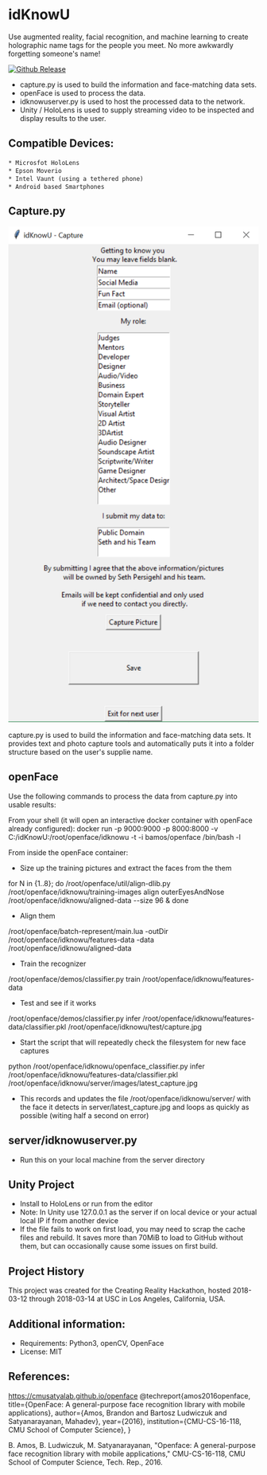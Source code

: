 # idKnowU

Use augmented reality, facial recognition, and machine learning to create holographic name tags for the people you meet. No more awkwardly forgetting someone's name!

[unity-download]:                 https://unity3d.com/unity/whats-new/unity-2017.2.1
[unity-version-badge]:            https://img.shields.io/badge/Current%20Unity%20Editor%20Version-2017.2.1f1-green.svg
[![Github Release][unity-version-badge]][unity-download]


* capture.py is used to build the information and face-matching data sets.
* openFace is used to process the data.
* idknowuserver.py is used to host the processed data to the network.
* Unity / HoloLens is used to supply streaming video to be inspected and display results to the user.

## Compatible Devices:
	* Microsfot HoloLens
	* Epson Moverio
	* Intel Vaunt (using a tethered phone)
	* Android based Smartphones
	
## Capture.py
![Capture.py Demonstration](doc/img/capture_py_screenshot.png?raw=true "Information capture script used to provide training data for machine learning")

capture.py is used to build the information and face-matching data sets. It provides text and photo capture tools and automatically puts it into a folder structure based on the user's supplie name.

## openFace
Use the following commands to process the data from capture.py into usable results:

From your shell (it will open an interactive docker container with openFace already configured):
docker run -p 9000:9000 -p 8000:8000 -v C:/idKnowU:/root/openface/idknowu -t -i bamos/openface /bin/bash -l 

From inside the openFace container:
* Size up the training pictures and extract the faces from the them

 for N in {1..8}; do /root/openface/util/align-dlib.py /root/openface/idknowu/training-images align outerEyesAndNose /root/openface/idknowu/aligned-data --size 96 & done

* Align them

 /root/openface/batch-represent/main.lua -outDir /root/openface/idknowu/features-data -data /root/openface/idknowu/aligned-data

* Train the recognizer

 /root/openface/demos/classifier.py train /root/openface/idknowu/features-data

* Test and see if it works

 /root/openface/demos/classifier.py infer /root/openface/idknowu/features-data/classifier.pkl /root/openface/idknowu/test/capture.jpg

* Start the script that will repeatedly check the filesystem for new face captures

 python /root/openface/idknowu/openface_classifier.py infer /root/openface/idknowu/features-data/classifier.pkl /root/openface/idknowu/server/images/latest_capture.jpg
 
* This records and updates the file /root/openface/idknowu/server/ with the face it detects in server/latest_capture.jpg and loops as quickly as possible (witing half a second on error)


## server/idknowuserver.py
* Run this on your local machine from the server directory

## Unity Project
* Install to HoloLens or run from the editor
* Note: In Unity use 127.0.0.1 as the server if on local device or your actual local IP if from another device
* If the file fails to work on first load, you may need to scrap the cache files and rebuild. It saves more than 70MiB to load to GitHub without them, but can occasionally cause some issues on first build.

## Project History
This project was created for the Creating Reality Hackathon, hosted 2018-03-12 through 2018-03-14 at USC in Los Angeles, California, USA.


## Additional information:
* Requirements: Python3, openCV, OpenFace
* License: MIT



## References:
https://cmusatyalab.github.io/openface
@techreport{amos2016openface,
  title={OpenFace: A general-purpose face recognition
    library with mobile applications},
  author={Amos, Brandon and Bartosz Ludwiczuk and Satyanarayanan, Mahadev},
  year={2016},
  institution={CMU-CS-16-118, CMU School of Computer Science},
}

B. Amos, B. Ludwiczuk, M. Satyanarayanan,
"Openface: A general-purpose face recognition library with mobile applications,"
CMU-CS-16-118, CMU School of Computer Science, Tech. Rep., 2016.